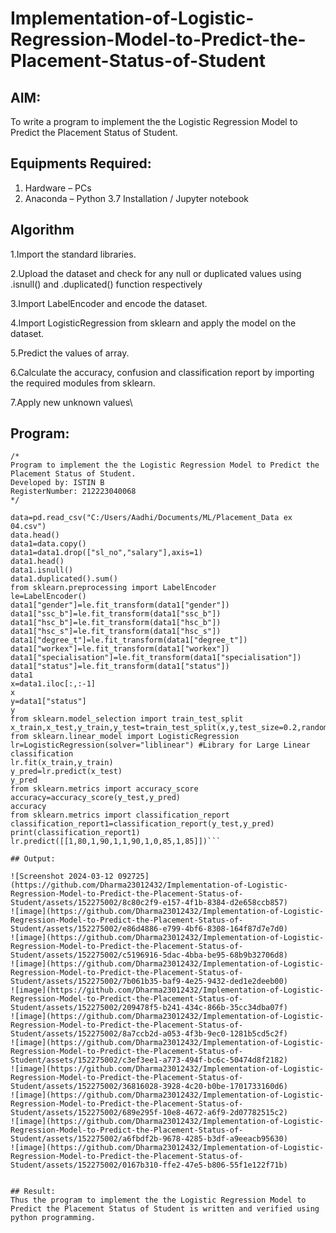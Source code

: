 # Implementation-of-Logistic-Regression-Model-to-Predict-the-Placement-Status-of-Student

## AIM:
To write a program to implement the the Logistic Regression Model to Predict the Placement Status of Student.

## Equipments Required:
1. Hardware – PCs
2. Anaconda – Python 3.7 Installation / Jupyter notebook

## Algorithm
1.Import the standard libraries.

2.Upload the dataset and check for any null or duplicated values using .isnull() and .duplicated() function respectively

3.Import LabelEncoder and encode the dataset.

4.Import LogisticRegression from sklearn and apply the model on the dataset.

5.Predict the values of array.

6.Calculate the accuracy, confusion and classification report by importing the required modules from sklearn.

7.Apply new unknown values\
## Program:
```
/*
Program to implement the the Logistic Regression Model to Predict the Placement Status of Student.
Developed by: ISTIN B
RegisterNumber: 212223040068 
*/
```


```import pandas as pd
data=pd.read_csv("C:/Users/Aadhi/Documents/ML/Placement_Data ex 04.csv")
data.head()
data1=data.copy()
data1=data1.drop(["sl_no","salary"],axis=1)
data1.head()
data1.isnull()
data1.duplicated().sum()
from sklearn.preprocessing import LabelEncoder
le=LabelEncoder()
data1["gender"]=le.fit_transform(data1["gender"])
data1["ssc_b"]=le.fit_transform(data1["ssc_b"])
data1["hsc_b"]=le.fit_transform(data1["hsc_b"])
data1["hsc_s"]=le.fit_transform(data1["hsc_s"])
data1["degree_t"]=le.fit_transform(data1["degree_t"])
data1["workex"]=le.fit_transform(data1["workex"])
data1["specialisation"]=le.fit_transform(data1["specialisation"])
data1["status"]=le.fit_transform(data1["status"])
data1
x=data1.iloc[:,:-1]
x
y=data1["status"]
y
from sklearn.model_selection import train_test_split
x_train,x_test,y_train,y_test=train_test_split(x,y,test_size=0.2,random_state=0)
from sklearn.linear_model import LogisticRegression
lr=LogisticRegression(solver="liblinear") #Library for Large Linear classification
lr.fit(x_train,y_train)
y_pred=lr.predict(x_test)
y_pred
from sklearn.metrics import accuracy_score
accuracy=accuracy_score(y_test,y_pred)
accuracy
from sklearn.metrics import classification_report
classification_report1=classification_report(y_test,y_pred)
print(classification_report1)
lr.predict([[1,80,1,90,1,1,90,1,0,85,1,85]])```

## Output:

![Screenshot 2024-03-12 092725](https://github.com/Dharma23012432/Implementation-of-Logistic-Regression-Model-to-Predict-the-Placement-Status-of-Student/assets/152275002/8c80c2f9-e157-4f1b-8384-d2e658ccb857)
![image](https://github.com/Dharma23012432/Implementation-of-Logistic-Regression-Model-to-Predict-the-Placement-Status-of-Student/assets/152275002/e86d4886-e799-4bf6-8308-164f87d7e7d0)
![image](https://github.com/Dharma23012432/Implementation-of-Logistic-Regression-Model-to-Predict-the-Placement-Status-of-Student/assets/152275002/c5196916-5dac-4bba-be95-68b9b32706d8)
![image](https://github.com/Dharma23012432/Implementation-of-Logistic-Regression-Model-to-Predict-the-Placement-Status-of-Student/assets/152275002/7b061b35-baf9-4e25-9432-ded1e2deeb00)
![image](https://github.com/Dharma23012432/Implementation-of-Logistic-Regression-Model-to-Predict-the-Placement-Status-of-Student/assets/152275002/209478f5-b241-434c-866b-35cc34dba07f)
![image](https://github.com/Dharma23012432/Implementation-of-Logistic-Regression-Model-to-Predict-the-Placement-Status-of-Student/assets/152275002/8a7ccb2d-a053-4f3b-9ec0-1281b5cd5c2f)
![image](https://github.com/Dharma23012432/Implementation-of-Logistic-Regression-Model-to-Predict-the-Placement-Status-of-Student/assets/152275002/c3ef3ee1-a773-494f-bc6c-50474d8f2182)
![image](https://github.com/Dharma23012432/Implementation-of-Logistic-Regression-Model-to-Predict-the-Placement-Status-of-Student/assets/152275002/36816028-3928-4c20-b0be-1701733160d6)
![image](https://github.com/Dharma23012432/Implementation-of-Logistic-Regression-Model-to-Predict-the-Placement-Status-of-Student/assets/152275002/689e295f-10e8-4672-a6f9-2d07782515c2)
![image](https://github.com/Dharma23012432/Implementation-of-Logistic-Regression-Model-to-Predict-the-Placement-Status-of-Student/assets/152275002/a6fbdf2b-9678-4285-b3df-a9eeacb95630)
![image](https://github.com/Dharma23012432/Implementation-of-Logistic-Regression-Model-to-Predict-the-Placement-Status-of-Student/assets/152275002/0167b310-ffe2-47e5-b806-55f1e122f71b)


## Result:
Thus the program to implement the the Logistic Regression Model to Predict the Placement Status of Student is written and verified using python programming.
